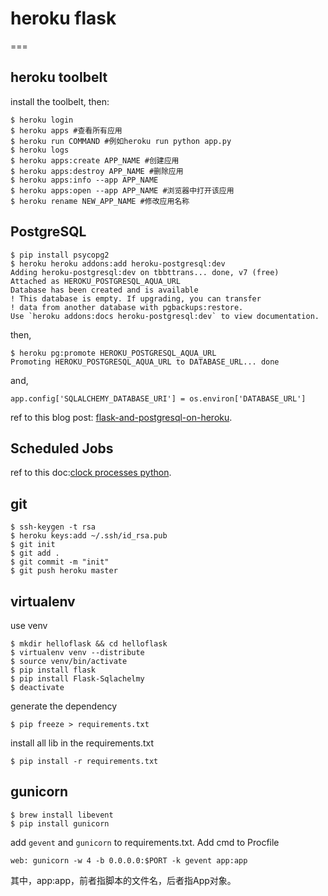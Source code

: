 # heroku flask
===

## heroku toolbelt

install the toolbelt, then:
	
	$ heroku login
	$ heroku apps #查看所有应用
	$ heroku run COMMAND #例如heroku run python app.py
	$ heroku logs
	$ heroku apps:create APP_NAME #创建应用
	$ heroku apps:destroy APP_NAME #删除应用
	$ heroku apps:info --app APP_NAME
	$ heroku apps:open --app APP_NAME #浏览器中打开该应用
	$ heroku rename NEW_APP_NAME #修改应用名称
	
## PostgreSQL
	$ pip install psycopg2
	$ heroku heroku addons:add heroku-postgresql:dev
	Adding heroku-postgresql:dev on tbbttrans... done, v7 (free)
	Attached as HEROKU_POSTGRESQL_AQUA_URL
	Database has been created and is available
 	! This database is empty. If upgrading, you can transfer
 	! data from another database with pgbackups:restore.
	Use `heroku addons:docs heroku-postgresql:dev` to view documentation.
	
then,

	$ heroku pg:promote HEROKU_POSTGRESQL_AQUA_URL
	Promoting HEROKU_POSTGRESQL_AQUA_URL to DATABASE_URL... done
	
and, 

	app.config['SQLALCHEMY_DATABASE_URI'] = os.environ['DATABASE_URL']
	
ref to this blog post: [flask-and-postgresql-on-heroku](http://blog.y3xz.com/blog/2012/08/16/flask-and-postgresql-on-heroku/).

## Scheduled Jobs

ref to this doc:[clock processes python](https://devcenter.heroku.com/articles/clock-processes-python).

## git 

	$ ssh-keygen -t rsa
	$ heroku keys:add ~/.ssh/id_rsa.pub
	$ git init
	$ git add .
	$ git commit -m "init"
	$ git push heroku master
	
## virtualenv

use venv

	$ mkdir helloflask && cd helloflask
	$ virtualenv venv --distribute
	$ source venv/bin/activate
	$ pip install flask
	$ pip install Flask-Sqlachelmy
	$ deactivate

generate the dependency

	$ pip freeze > requirements.txt
	
install all lib in the requirements.txt

	$ pip install -r requirements.txt
	
	
## gunicorn

	$ brew install libevent
	$ pip install gunicorn
	
add `gevent` and `gunicorn` to 	requirements.txt. Add cmd to Procfile

	web: gunicorn -w 4 -b 0.0.0.0:$PORT -k gevent app:app
	
其中，app:app，前者指脚本的文件名，后者指App对象。
	
	
